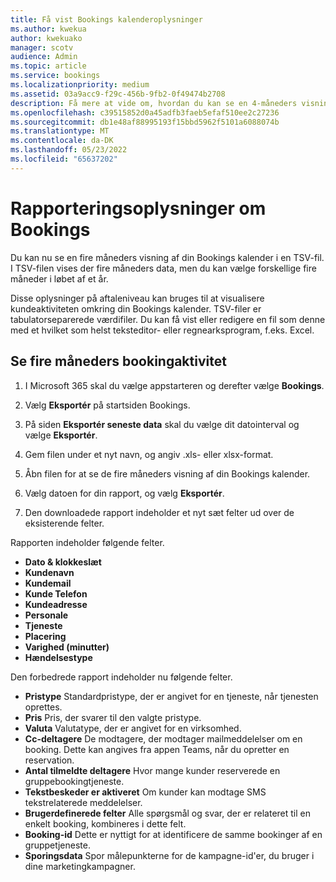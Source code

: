 ```yaml
---
title: Få vist Bookings kalenderoplysninger
ms.author: kwekua
author: kwekuako
manager: scotv
audience: Admin
ms.topic: article
ms.service: bookings
ms.localizationpriority: medium
ms.assetid: 03a9acc9-f29c-456b-9fb2-0f49474b2708
description: Få mere at vide om, hvordan du kan se en 4-måneders visning af din Bookings aktivitet
ms.openlocfilehash: c39515852d0a45adfb3faeb5efaf510ee2c27236
ms.sourcegitcommit: db1e48af88995193f15bbd5962f5101a6088074b
ms.translationtype: MT
ms.contentlocale: da-DK
ms.lasthandoff: 05/23/2022
ms.locfileid: "65637202"
---
```

# <a name="reporting-info-for-bookings"></a>Rapporteringsoplysninger om Bookings

Du kan nu se en fire måneders visning af din Bookings kalender i en TSV-fil. I TSV-filen vises der fire måneders data, men du kan vælge forskellige fire måneder i løbet af et år.

Disse oplysninger på aftaleniveau kan bruges til at visualisere kundeaktiviteten omkring din Bookings kalender. TSV-filer er tabulatorseparerede værdifiler. Du kan få vist eller redigere en fil som denne med et hvilket som helst teksteditor- eller regnearksprogram, f.eks. Excel.

## <a name="see-four-months-of-booking-activity"></a>Se fire måneders bookingaktivitet

1. I Microsoft 365 skal du vælge appstarteren og derefter vælge **Bookings**.

1. Vælg **Eksportér** på startsiden Bookings.

1. På siden **Eksportér seneste data** skal du vælge dit datointerval og vælge **Eksportér**.

1. Gem filen under et nyt navn, og angiv .xls- eller xlsx-format.

1. Åbn filen for at se de fire måneders visning af din Bookings kalender.

1. Vælg datoen for din rapport, og vælg **Eksportér**.

1. Den downloadede rapport indeholder et nyt sæt felter ud over de eksisterende felter.

Rapporten indeholder følgende felter.

 - **Dato & klokkeslæt**
- **Kundenavn**
- **Kundemail**
- **Kunde Telefon**
- **Kundeadresse**
- **Personale**
- **Tjeneste**
- **Placering**
- **Varighed (minutter)**
- **Hændelsestype**

Den forbedrede rapport indeholder nu følgende felter.

- **Pristype**   Standardpristype, der er angivet for en tjeneste, når tjenesten oprettes.
- **Pris**   Pris, der svarer til den valgte pristype.
- **Valuta**   Valutatype, der er angivet for en virksomhed.
- **Cc-deltagere**   De modtagere, der modtager mailmeddelelser om en booking. Dette kan angives fra appen Teams, når du opretter en reservation.
- **Antal tilmeldte deltagere**   Hvor mange kunder reserverede en gruppebookingtjeneste.
- **Tekstbeskeder er aktiveret**   Om kunder kan modtage SMS tekstrelaterede meddelelser.
- **Brugerdefinerede felter**   Alle spørgsmål og svar, der er relateret til en enkelt booking, kombineres i dette felt.
- **Booking-id**   Dette er nyttigt for at identificere de samme bookinger af en gruppetjeneste.
- **Sporingsdata**   Spor målepunkterne for de kampagne-id'er, du bruger i dine marketingkampagner.
